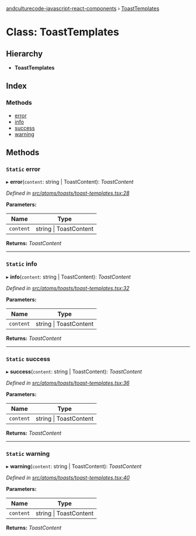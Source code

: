 [andculturecode-javascript-react-components](../README.md) › [ToastTemplates](toasttemplates.md)

# Class: ToastTemplates

## Hierarchy

* **ToastTemplates**

## Index

### Methods

* [error](toasttemplates.md#static-error)
* [info](toasttemplates.md#static-info)
* [success](toasttemplates.md#static-success)
* [warning](toasttemplates.md#static-warning)

## Methods

### `Static` error

▸ **error**(`content`: string | ToastContent): *ToastContent*

*Defined in [src/atoms/toasts/toast-templates.tsx:28](https://github.com/AndcultureCode/AndcultureCode.JavaScript.React.Components/blob/d179e3a/src/atoms/toasts/toast-templates.tsx#L28)*

**Parameters:**

Name | Type |
------ | ------ |
`content` | string &#124; ToastContent |

**Returns:** *ToastContent*

___

### `Static` info

▸ **info**(`content`: string | ToastContent): *ToastContent*

*Defined in [src/atoms/toasts/toast-templates.tsx:32](https://github.com/AndcultureCode/AndcultureCode.JavaScript.React.Components/blob/d179e3a/src/atoms/toasts/toast-templates.tsx#L32)*

**Parameters:**

Name | Type |
------ | ------ |
`content` | string &#124; ToastContent |

**Returns:** *ToastContent*

___

### `Static` success

▸ **success**(`content`: string | ToastContent): *ToastContent*

*Defined in [src/atoms/toasts/toast-templates.tsx:36](https://github.com/AndcultureCode/AndcultureCode.JavaScript.React.Components/blob/d179e3a/src/atoms/toasts/toast-templates.tsx#L36)*

**Parameters:**

Name | Type |
------ | ------ |
`content` | string &#124; ToastContent |

**Returns:** *ToastContent*

___

### `Static` warning

▸ **warning**(`content`: string | ToastContent): *ToastContent*

*Defined in [src/atoms/toasts/toast-templates.tsx:40](https://github.com/AndcultureCode/AndcultureCode.JavaScript.React.Components/blob/d179e3a/src/atoms/toasts/toast-templates.tsx#L40)*

**Parameters:**

Name | Type |
------ | ------ |
`content` | string &#124; ToastContent |

**Returns:** *ToastContent*
